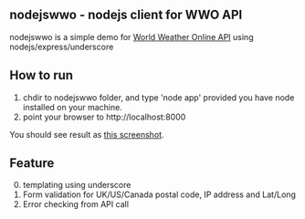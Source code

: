 nodejswwo - nodejs client for WWO API
-----------------------------
nodejswwo is a simple demo for [World Weather Online API](http://www.worldweatheronline.com/) using nodejs/express/underscore

How to run
----------
1. chdir to nodejswwo folder, and type 'node app' provided you have node installed on your machine.
2. point your browser to http://localhost:8000

You should see result as [this screenshot](https://github.com/michaelben/nodejswwo/blob/master/image/screenshot.png).

Feature
-------
0. templating using underscore
1. Form validation for UK/US/Canada postal code, IP address and Lat/Long
2. Error checking from API call
